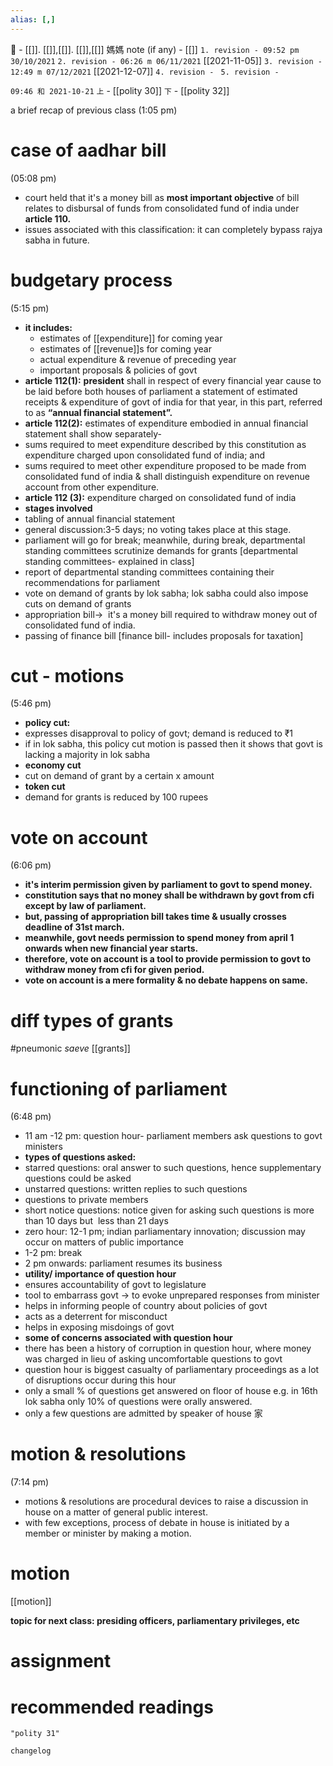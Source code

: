 ```yaml
---
alias: [,]
---
```

🔖 - [[]]. [[]],[[]]. [[]],[[]]
媽媽 note (if any) - [[]]
`1. revision - 09:52 pm 30/10/2021`
`2. revision - 06:26 m 06/11/2021` [[2021-11-05]]
`3. revision - 12:49 m 07/12/2021` [[2021-12-07]]
`4. revision - `
`5. revision - `
		
`09:46 和 2021-10-21`  `上` - [[polity 30]] `下` - [[polity 32]]

a brief recap of previous class (1:05 pm)

# case of aadhar bill
(05:08 pm)
- court held that it's a money bill as **most important objective** of bill relates to disbursal of funds from consolidated fund of india under **article 110.**
- issues associated with this classification: it can completely bypass rajya sabha in future.
# budgetary process
(5:15 pm)
-   **it includes:**
	-   estimates of [[expenditure]] for coming year
	-   estimates of [[revenue]]s for coming year
	-   actual expenditure & revenue of preceding year
	-   important proposals & policies of govt
-   **article 112(1):** **president** shall in respect of every financial year cause to be laid before both houses of parliament a statement of estimated receipts & expenditure of govt of india for that year, in this part, referred to as **“annual financial statement”.**
-   **article 112(2):** estimates of expenditure embodied in annual financial statement shall show separately-
-   sums required to meet expenditure described by this constitution as expenditure charged upon consolidated fund of india; and
-   sums required to meet other expenditure proposed to be made from consolidated fund of india & shall distinguish expenditure on revenue account from other expenditure.
-   **article 112 (3):** expenditure charged on consolidated fund of india
-   **stages involved**
-   tabling of annual financial statement
-   general discussion:3-5 days; no voting takes place at this stage.
-   parliament will go for break; meanwhile, during break, departmental standing committees scrutinize demands for grants [departmental standing committees- explained in class]
-   report of departmental standing committees containing their recommendations for parliament
-   vote on demand of grants by lok sabha; lok sabha could also impose cuts on demand of grants
-   appropriation bill->  it's a money bill required to withdraw money out of consolidated fund of india.
-   passing of finance bill [finance bill- includes proposals for taxation]
# cut - motions
(5:46 pm)
-   **policy cut:**
-   expresses disapproval to policy of govt; demand is reduced to ₹1
-   if in lok sabha, this policy cut motion is passed then it shows that govt is lacking a majority in lok sabha
-   **economy cut**
-   cut on demand of grant by a certain x amount
-   **token cut**
-   demand for grants is reduced by 100 rupees

# vote on account
(6:06 pm)
-   **it's interim permission given by parliament to govt to spend money.**
-   **constitution says that no money shall be withdrawn by govt from cfi except by law of parliament.**
-   **but, passing of appropriation bill takes time & usually crosses deadline of 31st march.**
-   **meanwhile, govt needs permission to spend money from april 1 onwards when new financial year starts.**
-   **therefore, vote on account is a tool to provide permission to govt to withdraw money from cfi for given period.**
-   **vote on account is a mere formality & no debate happens on same.** 

# diff types of grants
 #pneumonic _saeve_
 [[grants]]
# functioning of parliament
(6:48 pm)

-   11 am -12 pm: question hour- parliament members ask questions to govt ministers
-   **types of questions asked:**
-   starred questions: oral answer to such questions, hence supplementary questions could be asked
-   unstarred questions: written replies to such questions
-   questions to private members
-   short notice questions: notice given for asking such questions is more than 10 days but  less than 21 days
-   zero hour: 12-1 pm; indian parliamentary innovation; discussion may occur on matters of public importance
-   1-2 pm: break
-   2 pm onwards: parliament resumes its business
-   **utility/ importance of question hour**
-   ensures accountability of govt to legislature
-   tool to embarrass govt -> to evoke unprepared responses from minister
-   helps in informing people of country about policies of govt
-   acts as a deterrent for misconduct
-   helps in exposing misdoings of govt
-   **some of concerns associated with question hour**
-   there has been a history of corruption in question hour, where money was charged in lieu of asking uncomfortable questions to govt
-   question hour is biggest casualty of parliamentary proceedings as a lot of disruptions occur during this hour
-   only a small % of questions get answered on floor of house e.g. in 16th lok sabha only 10% of questions were orally answered.
-   only a few questions are admitted by speaker of house 家
# motion & resolutions
(7:14 pm)
-   motions & resolutions are procedural devices to raise a discussion in house on a matter of general public interest.
-   with few exceptions, process of debate in house is initiated by a member or minister by making a motion. 
# motion
[[motion]]

**topic for next class: presiding officers, parliamentary privileges, etc**

# assignment

# recommended readings
```query
"polity 31"
```

```plain
changelog

```